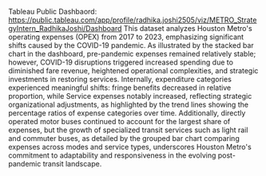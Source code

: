 Tableau Public Dashbaord: https://public.tableau.com/app/profile/radhika.joshi2505/viz/METRO_StrategyIntern_RadhikaJoshi/Dashboard
This dataset analyzes Houston Metro's operating expenses (OPEX) from 2017 to 2023, emphasizing significant shifts caused by the COVID-19 pandemic. 
As illustrated by the stacked bar chart in the dashboard, pre-pandemic expenses remained relatively stable; however, COVID-19 disruptions triggered increased spending due to diminished fare revenue, heightened operational complexities, and strategic investments in restoring services. 
Internally, expenditure categories experienced meaningful shifts: fringe benefits decreased in relative proportion, while Service expenses notably increased, reflecting strategic organizational adjustments, as highlighted by the trend lines showing the percentage ratios of expense categories over time. 
Additionally, directly operated motor buses continued to account for the largest share of expenses, but the growth of specialized transit services such as light rail and commuter buses, as detailed by the grouped bar chart comparing expenses across modes and service types, underscores Houston Metro's commitment to adaptability and responsiveness in the evolving post-pandemic transit landscape.
